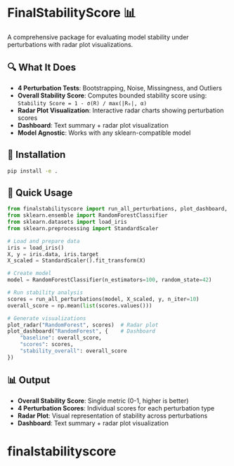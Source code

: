 # FinalStabilityScore 📊

A comprehensive package for evaluating model stability under perturbations with radar plot visualizations.

## 🔍 What It Does

- **4 Perturbation Tests**: Bootstrapping, Noise, Missingness, and Outliers
- **Overall Stability Score**: Computes bounded stability score using: `Stability Score = 1 - σ(R) / max(|R₀|, α)`
- **Radar Plot Visualization**: Interactive radar charts showing perturbation scores
- **Dashboard**: Text summary + radar plot visualization
- **Model Agnostic**: Works with any sklearn-compatible model

## 🚀 Installation

```bash
pip install -e .
```

## 📖 Quick Usage

```python
from finalstabilityscore import run_all_perturbations, plot_dashboard, plot_radar
from sklearn.ensemble import RandomForestClassifier
from sklearn.datasets import load_iris
from sklearn.preprocessing import StandardScaler

# Load and prepare data
iris = load_iris()
X, y = iris.data, iris.target
X_scaled = StandardScaler().fit_transform(X)

# Create model
model = RandomForestClassifier(n_estimators=100, random_state=42)

# Run stability analysis
scores = run_all_perturbations(model, X_scaled, y, n_iter=10)
overall_score = np.mean(list(scores.values()))

# Generate visualizations
plot_radar("RandomForest", scores)  # Radar plot
plot_dashboard("RandomForest", {    # Dashboard
    "baseline": overall_score,
    "scores": scores,
    "stability_overall": overall_score
})
```

## 📊 Output

- **Overall Stability Score**: Single metric (0-1, higher is better)
- **4 Perturbation Scores**: Individual scores for each perturbation type
- **Radar Plot**: Visual representation of stability across perturbations
- **Dashboard**: Text summary + radar plot visualization
# finalstabilityscore
